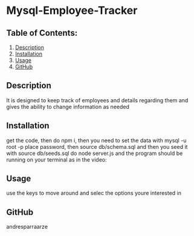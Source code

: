 # Mysql-Employee-Tracker

  ## Table of Contents:
  1. [Description](#description) 
  2. [Installation](#Installation)
  3. [Usage](#Usage)  
  4. [GitHub](#GitHub)

## Description
It is designed to keep track of employees and details regarding them and gives the ability to change information as needed 

## Installation
get the code, then do npm i, then you need to set the data with mysql -u root -p place password, then source db/schema.sql and then you seed it with source db/seeds.sql do node server.js and the program should be running on your terminal
as in the video:

## Usage
use the keys to move around and selec the options youre interested in

## GitHub
andresparraarze